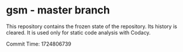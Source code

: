 # gsm - master branch

This repository contains the frozen state of the repository.
Its history is cleared. It is used only for static code
analysis with Codacy.

Commit Time: 1724806739